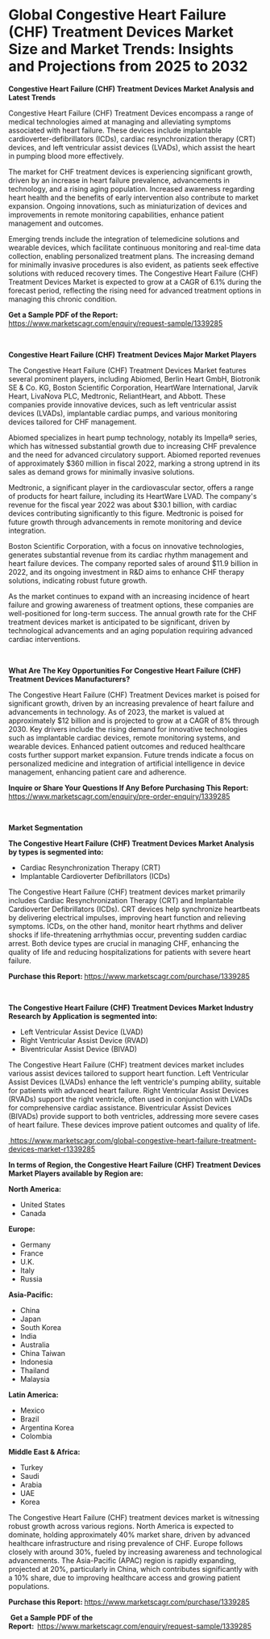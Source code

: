 <p><h1>Global Congestive Heart Failure (CHF) Treatment Devices Market Size and Market Trends: Insights and Projections from 2025 to 2032</h1></p><p><strong>Congestive Heart Failure (CHF) Treatment Devices Market Analysis and Latest Trends</strong></p>
<p><p>Congestive Heart Failure (CHF) Treatment Devices encompass a range of medical technologies aimed at managing and alleviating symptoms associated with heart failure. These devices include implantable cardioverter-defibrillators (ICDs), cardiac resynchronization therapy (CRT) devices, and left ventricular assist devices (LVADs), which assist the heart in pumping blood more effectively. </p><p>The market for CHF treatment devices is experiencing significant growth, driven by an increase in heart failure prevalence, advancements in technology, and a rising aging population. Increased awareness regarding heart health and the benefits of early intervention also contribute to market expansion. Ongoing innovations, such as miniaturization of devices and improvements in remote monitoring capabilities, enhance patient management and outcomes.</p><p>Emerging trends include the integration of telemedicine solutions and wearable devices, which facilitate continuous monitoring and real-time data collection, enabling personalized treatment plans. The increasing demand for minimally invasive procedures is also evident, as patients seek effective solutions with reduced recovery times. The Congestive Heart Failure (CHF) Treatment Devices Market is expected to grow at a CAGR of 6.1% during the forecast period, reflecting the rising need for advanced treatment options in managing this chronic condition.</p></p>
<p><strong>Get a Sample PDF of the Report:&nbsp;</strong> <a href="https://www.marketscagr.com/enquiry/request-sample/1339285?utm_campaign=3044&utm_medium=2&utm_source=Github&utm_content=ia&utm_term=14042025&utm_id=congestive-heart-failure-chf-treatment-devices">https://www.marketscagr.com/enquiry/request-sample/1339285</a></p>
<p>&nbsp;</p>
<p><strong>Congestive Heart Failure (CHF) Treatment Devices Major Market Players</strong></p>
<p><p>The Congestive Heart Failure (CHF) Treatment Devices Market features several prominent players, including Abiomed, Berlin Heart GmbH, Biotronik SE & Co. KG, Boston Scientific Corporation, HeartWare International, Jarvik Heart, LivaNova PLC, Medtronic, ReliantHeart, and Abbott. These companies provide innovative devices, such as left ventricular assist devices (LVADs), implantable cardiac pumps, and various monitoring devices tailored for CHF management.</p><p>Abiomed specializes in heart pump technology, notably its Impella® series, which has witnessed substantial growth due to increasing CHF prevalence and the need for advanced circulatory support. Abiomed reported revenues of approximately $360 million in fiscal 2022, marking a strong uptrend in its sales as demand grows for minimally invasive solutions.</p><p>Medtronic, a significant player in the cardiovascular sector, offers a range of products for heart failure, including its HeartWare LVAD. The company's revenue for the fiscal year 2022 was about $30.1 billion, with cardiac devices contributing significantly to this figure. Medtronic is poised for future growth through advancements in remote monitoring and device integration.</p><p>Boston Scientific Corporation, with a focus on innovative technologies, generates substantial revenue from its cardiac rhythm management and heart failure devices. The company reported sales of around $11.9 billion in 2022, and its ongoing investment in R&D aims to enhance CHF therapy solutions, indicating robust future growth.</p><p>As the market continues to expand with an increasing incidence of heart failure and growing awareness of treatment options, these companies are well-positioned for long-term success. The annual growth rate for the CHF treatment devices market is anticipated to be significant, driven by technological advancements and an aging population requiring advanced cardiac interventions.</p></p>
<p>&nbsp;</p>
<p><strong>What Are The Key Opportunities For Congestive Heart Failure (CHF) Treatment Devices Manufacturers?</strong></p>
<p><p>The Congestive Heart Failure (CHF) Treatment Devices market is poised for significant growth, driven by an increasing prevalence of heart failure and advancements in technology. As of 2023, the market is valued at approximately $12 billion and is projected to grow at a CAGR of 8% through 2030. Key drivers include the rising demand for innovative technologies such as implantable cardiac devices, remote monitoring systems, and wearable devices. Enhanced patient outcomes and reduced healthcare costs further support market expansion. Future trends indicate a focus on personalized medicine and integration of artificial intelligence in device management, enhancing patient care and adherence.</p></p>
<p><strong>Inquire or Share Your Questions If Any Before Purchasing This Report:</strong> <a href="https://www.marketscagr.com/enquiry/pre-order-enquiry/1339285?utm_campaign=3044&utm_medium=2&utm_source=Github&utm_content=ia&utm_term=14042025&utm_id=congestive-heart-failure-chf-treatment-devices">https://www.marketscagr.com/enquiry/pre-order-enquiry/1339285</a></p>
<p>&nbsp;</p>
<p><strong>Market Segmentation</strong></p>
<p><strong>The Congestive Heart Failure (CHF) Treatment Devices Market Analysis by types is segmented into:</strong></p>
<p><ul><li>Cardiac Resynchronization Therapy (CRT)</li><li>Implantable Cardioverter Defibrillators (ICDs)</li></ul></p>
<p><p>The Congestive Heart Failure (CHF) treatment devices market primarily includes Cardiac Resynchronization Therapy (CRT) and Implantable Cardioverter Defibrillators (ICDs). CRT devices help synchronize heartbeats by delivering electrical impulses, improving heart function and relieving symptoms. ICDs, on the other hand, monitor heart rhythms and deliver shocks if life-threatening arrhythmias occur, preventing sudden cardiac arrest. Both device types are crucial in managing CHF, enhancing the quality of life and reducing hospitalizations for patients with severe heart failure.</p></p>
<p><strong>Purchase this Report:&nbsp;</strong><a href="https://www.marketscagr.com/purchase/1339285?utm_campaign=3044&utm_medium=2&utm_source=Github&utm_content=ia&utm_term=14042025&utm_id=congestive-heart-failure-chf-treatment-devices">https://www.marketscagr.com/purchase/1339285</a></p>
<p>&nbsp;</p>
<p><strong>The Congestive Heart Failure (CHF) Treatment Devices Market Industry Research by Application is segmented into:</strong></p>
<p><ul><li>Left Ventricular Assist Device (LVAD)</li><li>Right Ventricular Assist Device (RVAD)</li><li>Biventricular Assist Device (BIVAD)</li></ul></p>
<p><p>The Congestive Heart Failure (CHF) treatment devices market includes various assist devices tailored to support heart function. Left Ventricular Assist Devices (LVADs) enhance the left ventricle's pumping ability, suitable for patients with advanced heart failure. Right Ventricular Assist Devices (RVADs) support the right ventricle, often used in conjunction with LVADs for comprehensive cardiac assistance. Biventricular Assist Devices (BIVADs) provide support to both ventricles, addressing more severe cases of heart failure. These devices improve patient outcomes and quality of life.</p></p>
<p><a href="https://www.marketscagr.com/global-congestive-heart-failure-treatment-devices-market-r1339285?utm_campaign=3044&utm_medium=2&utm_source=Github&utm_content=ia&utm_term=14042025&utm_id=congestive-heart-failure-chf-treatment-devices">&nbsp;https://www.marketscagr.com/global-congestive-heart-failure-treatment-devices-market-r1339285</a></p>
<p><strong>In terms of Region, the Congestive Heart Failure (CHF) Treatment Devices Market Players available by Region are:</strong></p>
<p>
    <p> <strong> North America: </strong>
        <ul>
            <li>United States</li>
            <li>Canada</li>
        </ul>
        </p> 
    <p> <strong> Europe: </strong>
        <ul>
            <li>Germany</li>
            <li>France</li>
            <li>U.K.</li>
            <li>Italy</li>
            <li>Russia</li>
        </ul>
        </p> 
    <p> <strong> Asia-Pacific: </strong>
        <ul>
            <li>China</li>
            <li>Japan</li>
            <li>South Korea</li>
            <li>India</li>
            <li>Australia</li>
            <li>China Taiwan</li>
            <li>Indonesia</li>
            <li>Thailand</li>
            <li>Malaysia</li>
        </ul>
        </p> 
    <p> <strong> Latin America: </strong>
        <ul>
            <li>Mexico</li>
            <li>Brazil</li>
            <li>Argentina Korea</li>
            <li>Colombia</li>
        </ul>
        </p> 
    <p> <strong> Middle East & Africa: </strong>
        <ul>
            <li>Turkey</li>
            <li>Saudi</li>
            <li>Arabia</li>
            <li>UAE</li>
            <li>Korea</li>
        </ul>
    </p>
    </p>
<p><p>The Congestive Heart Failure (CHF) treatment devices market is witnessing robust growth across various regions. North America is expected to dominate, holding approximately 40% market share, driven by advanced healthcare infrastructure and rising prevalence of CHF. Europe follows closely with around 30%, fueled by increasing awareness and technological advancements. The Asia-Pacific (APAC) region is rapidly expanding, projected at 20%, particularly in China, which contributes significantly with a 10% share, due to improving healthcare access and growing patient populations.</p></p>
<p><strong>Purchase this Report: </strong><a href="https://www.marketscagr.com/purchase/1339285?utm_campaign=3044&utm_medium=2&utm_source=Github&utm_content=ia&utm_term=14042025&utm_id=congestive-heart-failure-chf-treatment-devices">https://www.marketscagr.com/purchase/1339285</a></p>
<p>&nbsp;<strong>Get a Sample PDF of the Report:&nbsp;&nbsp;</strong><a href="https://www.marketscagr.com/enquiry/request-sample/1339285?utm_campaign=3044&utm_medium=2&utm_source=Github&utm_content=ia&utm_term=14042025&utm_id=congestive-heart-failure-chf-treatment-devices">https://www.marketscagr.com/enquiry/request-sample/1339285</a></p>
<p><strong></strong></p>
<p><p></p><p></p><p></p></p>